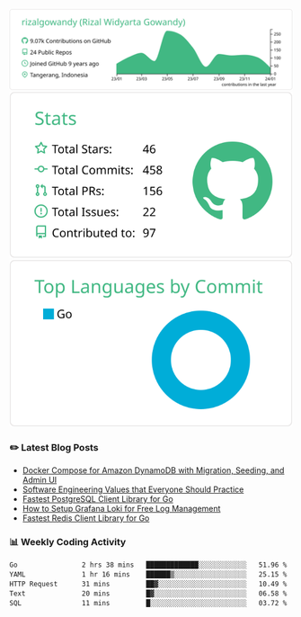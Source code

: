 ![profile-details](profile-summary-card-output/vue/0-profile-details.svg)
![stats](profile-summary-card-output/vue/3-stats.svg)
![most-commit-language](profile-summary-card-output/vue/2-most-commit-language.svg)

### :pencil2: Latest Blog Posts
<!-- BLOG-POST-LIST:START -->
- [Docker Compose for Amazon DynamoDB with Migration, Seeding, and Admin UI](https://medium.com/geekculture/docker-compose-for-amazon-dynamodb-with-migration-seeding-and-admin-ui-db11a348cc6a?source=rss-5763b0f1aba6------2)
- [Software Engineering Values that Everyone Should Practice](https://levelup.gitconnected.com/software-engineering-values-that-everyone-should-practice-c980d00cd103?source=rss-5763b0f1aba6------2)
- [Fastest PostgreSQL Client Library for Go](https://levelup.gitconnected.com/fastest-postgresql-client-library-for-go-579fa97909fb?source=rss-5763b0f1aba6------2)
- [How to Setup Grafana Loki for Free Log Management](https://levelup.gitconnected.com/how-to-setup-grafana-loki-for-free-log-management-ceb60558503c?source=rss-5763b0f1aba6------2)
- [Fastest Redis Client Library for Go](https://levelup.gitconnected.com/fastest-redis-client-library-for-go-7993f618f5ab?source=rss-5763b0f1aba6------2)
<!-- BLOG-POST-LIST:END -->

### 📊 Weekly Coding Activity
<!--START_SECTION:waka-->

```txt
Go                2 hrs 38 mins   █████████████░░░░░░░░░░░░   51.96 %
YAML              1 hr 16 mins    ██████▒░░░░░░░░░░░░░░░░░░   25.15 %
HTTP Request      31 mins         ██▓░░░░░░░░░░░░░░░░░░░░░░   10.49 %
Text              20 mins         █▓░░░░░░░░░░░░░░░░░░░░░░░   06.58 %
SQL               11 mins         █░░░░░░░░░░░░░░░░░░░░░░░░   03.72 %
```

<!--END_SECTION:waka-->
